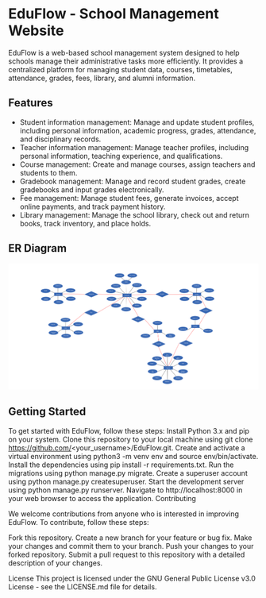# EduFlow - School Management Website
EduFlow is a web-based school management system designed to help schools manage their administrative tasks more efficiently. It provides a centralized platform for managing student data, courses, timetables, attendance, grades, fees, library, and alumni information.

## Features
* Student information management: Manage and update student profiles, including personal information, academic progress, grades, attendance, and disciplinary records.
* Teacher information management: Manage teacher profiles, including personal information, teaching experience, and qualifications.
* Course management: Create and manage courses, assign teachers and students to them.
* Gradebook management: Manage and record student grades, create gradebooks and input grades electronically.
* Fee management: Manage student fees, generate invoices, accept online payments, and track payment history.
* Library management: Manage the school library, check out and return books, track inventory, and place holds.

## ER Diagram
<img src="./ER_Map.png" />

## Getting Started
To get started with EduFlow, follow these steps:
Install Python 3.x and pip on your system.
Clone this repository to your local machine using git clone https://github.com/<your_username>/EduFlow.git.
Create and activate a virtual environment using python3 -m venv env and source env/bin/activate.
Install the dependencies using pip install -r requirements.txt.
Run the migrations using python manage.py migrate.
Create a superuser account using python manage.py createsuperuser.
Start the development server using python manage.py runserver.
Navigate to http://localhost:8000 in your web browser to access the application.
Contributing

We welcome contributions from anyone who is interested in improving EduFlow. To contribute, follow these steps:

Fork this repository.
Create a new branch for your feature or bug fix.
Make your changes and commit them to your branch.
Push your changes to your forked repository.
Submit a pull request to this repository with a detailed description of your changes.

License
This project is licensed under the GNU General Public License v3.0 License - see the LICENSE.md file for details.